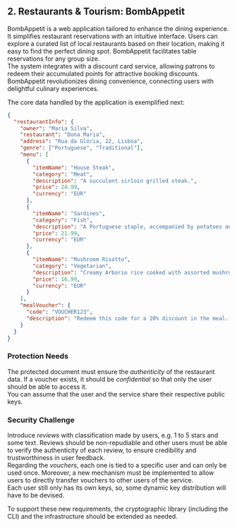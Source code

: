 ## 2. Restaurants & Tourism: BombAppetit

BombAppetit is a web application tailored to enhance the dining experience.
It simplifies restaurant reservations with an intuitive interface.
Users can explore a curated list of local restaurants based on their location, making it easy to find the perfect dining spot.
BombAppetit facilitates table reservations for any group size.  
The system integrates with a discount card service, allowing patrons to redeem their accumulated points for attractive booking discounts.
BombAppetit revolutionizes dining convenience, connecting users with delightful culinary experiences.

The core data handled by the application is exemplified next:

```json
{
  "restaurantInfo": {
    "owner": "Maria Silva",
    "restaurant": "Dona Maria",
    "address": "Rua da Glória, 22, Lisboa",
    "genre": ["Portuguese", "Traditional"],
    "menu": [
      {
        "itemName": "House Steak",
        "category": "Meat",
        "description": "A succulent sirloin grilled steak.",
        "price": 24.99,
        "currency": "EUR"
      },
      {
        "itemName": "Sardines",
        "category": "Fish",
        "description": "A Portuguese staple, accompanied by potatoes and salad.",
        "price": 21.99,
        "currency": "EUR"
      },
      {
        "itemName": "Mushroom Risotto",
        "category": "Vegetarian",
        "description": "Creamy Arborio rice cooked with assorted mushrooms and Parmesan cheese.",
        "price": 16.99,
        "currency": "EUR"
      }
    ],
    "mealVoucher": {
      "code": "VOUCHER123",
      "description": "Redeem this code for a 20% discount in the meal. Drinks not included."
    }
  }
}
```

### Protection Needs

The protected document must ensure the _authenticity_ of the restaurant data.
If a voucher exists, it should be _confidential_ so that only the user should be able to access it.  
You can assume that the user and the service share their respective public keys.

### Security Challenge

Introduce _reviews_ with classification made by users, e.g. 1 to 5 stars and some text.
Reviews should be non-repudiable and other users must be able to verify the authenticity of each review, to ensure credibility and trustworthiness in user feedback.  
Regarding the _vouchers_, each one is tied to a specific user and can only be used once.
Moreover, a new mechanism must be implemented to allow users to directly transfer vouchers to other users of the service.  
Each user still only has its own keys, so, some dynamic key distribution will have to be devised.

To support these new requirements, the cryptographic library (including the CLI) and the infrastructure should be extended as needed.
